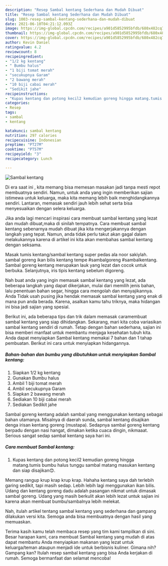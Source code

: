 ```yaml
---
description: "Resep Sambal kentang Sederhana dan Mudah Dibuat"
title: "Resep Sambal kentang Sederhana dan Mudah Dibuat"
slug: 1003-resep-sambal-kentang-sederhana-dan-mudah-dibuat
date: 2021-06-10T04:21:12.093Z
image: https://img-global.cpcdn.com/recipes/a901d5852995bfdb/680x482cq70/sambal-kentang-foto-resep-utama.jpg
thumbnail: https://img-global.cpcdn.com/recipes/a901d5852995bfdb/680x482cq70/sambal-kentang-foto-resep-utama.jpg
cover: https://img-global.cpcdn.com/recipes/a901d5852995bfdb/680x482cq70/sambal-kentang-foto-resep-utama.jpg
author: Kevin Daniel
ratingvalue: 4.2
reviewcount: 8
recipeingredient:
- "1/2 kg kentang"
- " Bumbu halus"
- "1 biji tomat merah"
- "secukupnya Garam"
- "2 bawang merah"
- "10 biji cabai merah"
- "Sedikit jahe"
recipeinstructions:
- "Kupas kentang dan potong kecil2 kemudian goreng hingga matang.tumis bumbu halus tunggu sambal matang masukan kentang dan siap disajikan😊."
categories:
- Resep
tags:
- sambal
- kentang

katakunci: sambal kentang 
nutrition: 297 calories
recipecuisine: Indonesian
preptime: "PT27M"
cooktime: "PT57M"
recipeyield: "3"
recipecategory: Lunch

---
```



![Sambal kentang](https://img-global.cpcdn.com/recipes/a901d5852995bfdb/680x482cq70/sambal-kentang-foto-resep-utama.jpg)

Di era  saat ini , kita memang bisa memesan masakan jadi tanpa mesti repot membuatnya sendiri. Namun, untuk anda yang ingin memberikan sajian istimewa untuk keluarga, maka kita memang lebih baik menghidangkannya sendiri. Lantaran, memasak sendiri jauh lebih sehat serta bisa menyesuaikan dengan selera keluarga.

Jika anda lagi mencari inspirasi cara membuat sambal kentang yang lezat dan mudah dibuat,maka di sinilah tempatnya. Cara membuat sambal kentang  sebenarnya mudah dibuat jika kita mengerjakannya dengan langkah yang tepat. Namun, anda tidak perlu takut akan gagal dalam melakukannya 
karena di artikel ini kita akan membahas sambal kentang dengan seksama.  

Masak tumis kentang/sambal kentang super pedas ala noor sakiylah. sambal goreng ikan bilis kentang tempe #sambalgoreng #sambalkentang. Sambal goreng kentang merupakan lauk yang lezat dan cocok untuk berbuka. Selanjutnya, iris tipis kentang sebelum digoreng.

Nah buat anda yang ingin memasak sambal kentang yang lezat, ada beberapa langkah yang dapat dikerjakan, mulai dari memilih jenis bahan, lalu penentuan bahan segar, hingga cara mengolah dan menyajikannya. Anda Tidak usah pusing jika hendak memasak sambal kentang yang enak di mana pun anda berada. Karena, asalkan kamu  tahu triknya, maka hidangan ini bisa jadi sajian yang spesial.

Berikut ini, ada beberapa tips dan trik dalam memasak caramembuat sambal kentang yang siap dihidangkan. Sekarang, mari kita coba variasikan sambal kentang sendiri di rumah. Tetap dengan bahan sederhana, sajian ini bisa memberi manfaat untuk membantu menjaga kesehatan tubuh kita. Anda dapat menyiapkan Sambal kentang memakai 7 bahan dan 1 tahap pembuatan. Berikut ini cara untuk menyiapkan hidangannya.

<!--inarticleads1-->

##### Bahan-bahan dan bumbu yang dibutuhkan untuk menyiapkan Sambal kentang:

1. Siapkan 1/2 kg kentang
1. Gunakan  Bumbu halus
1. Ambil 1 biji tomat merah
1. Ambil secukupnya Garam
1. Siapkan 2 bawang merah
1. Sediakan 10 biji cabai merah
1. Sediakan Sedikit jahe


Sambal goreng kentang adalah sambal yang menggunakan kentang sebagai bahan utamanya. Misalnya di daerah sunda, sambal kentang disajikan denga irisan kentang goreng (mustapa). Sedapnya sambal goreng kentang berpadu dengan nasi hangat, dimakan ketika cuaca dingin, nikmaaat. Serious sangat sedap sambal kentang saya hari ini. 

<!--inarticleads2-->

##### Cara membuat Sambal kentang:

1. Kupas kentang dan potong kecil2 kemudian goreng hingga matang.tumis bumbu halus tunggu sambal matang masukan kentang dan siap disajikan😊.


Memang rangup krup krap krup krap. Hahaha kentang saya dah terlebih garing sedikit, tapi masih sedap. Lebih lebih lagi menggunakan ikan bilis. Udang dan kentang goreng dadu adalah pasangan nikmat untuk dimasak sambal goreng. Udang yang masih berkulit akan lebih lezat untuk sajian ini karena akan membuat bumbu/sambalnya lebih melekat. 

Nah, itulah artikel tentang  sambal kentang  yang sederhana dan gampang dilakukan versi kita. Semoga anda bisa membuatnya dengan hasil yang memuaskan. 

Terima kasih kamu telah membaca resep yang tim kami tampilkan di sini. Besar harapan kami, cara membuat  Sambal kentang yang mudah di atas dapat membantu Anda menyiapkan makanan yang lezat untuk keluarga/teman ataupun menjadi ide untuk berbisnis kuliner. Gimana nih? Gampang kan? Itulah resep sambal kentang yang bisa Anda kerjakan di rumah. Semoga bermanfaat dan selamat mencoba!

